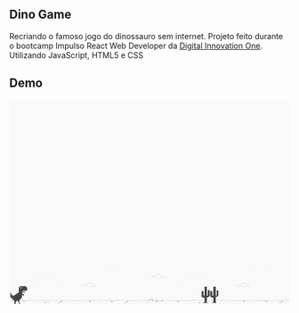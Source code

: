 ## Dino Game
Recriando o famoso jogo do dinossauro sem internet.
Projeto feito durante o bootcamp Impulso React Web Developer da  [Digital Innovation One](https://digitalinnovation.one/).
Utilizando JavaScript, HTML5 e CSS

## Demo
![screenshot](examplo.png?raw=true "screenshot")
